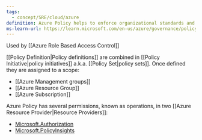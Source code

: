 ```yaml
---
tags:
  - concept/SRE/cloud/azure 
definition: Azure Policy helps to enforce organizational standards and to assess compliance at-scale.Azure Policy evaluates resources and actions in Azure by comparing the properties of those resources to business rules.
ms-learn-url: https://learn.microsoft.com/en-us/azure/governance/policy/overview
---
```



Used by [[Azure Role Based Access Control]]

[[Policy Definition|Policy definitions]] are combined in [[Policy Initiative|policy initiatives]] a.k.a. [[Policy Set|policy sets]].
Once defined they are assigned to a scope:
- [[Azure Management groups]]
- [[Azure Resource Group]]
- [[Azure Subscription]]

Azure Policy has several permissions, known as operations, in two [[Azure Resource Provider|Resource Providers]]:
- [Microsoft.Authorization](https://learn.microsoft.com/en-us/azure/role-based-access-control/resource-provider-operations#microsoftauthorization)
- [Microsoft.PolicyInsights](https://learn.microsoft.com/en-us/azure/role-based-access-control/resource-provider-operations#microsoftpolicyinsights)
